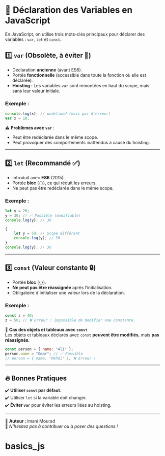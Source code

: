 # 📌 Déclaration des Variables en JavaScript

En JavaScript, on utilise trois mots-clés principaux pour déclarer des variables : `var`, `let` et `const`.

## 1️⃣ `var` (Obsolète, à éviter 🚫)
- Déclaration **ancienne** (avant ES6).
- Portée **fonctionnelle** (accessible dans toute la fonction où elle est déclarée).
- **Hoisting** : Les variables `var` sont remontées en haut du scope, mais sans leur valeur initiale.

### Exemple :
```js
console.log(x); // undefined (mais pas d'erreur)
var x = 10;
```

⚠️ **Problèmes avec `var`** :
- Peut être redéclarée dans le même scope.
- Peut provoquer des comportements inattendus à cause du hoisting.

---

## 2️⃣ `let` (Recommandé ✅)
- Introduit avec **ES6** (2015).
- Portée **bloc** (`{}`), ce qui réduit les erreurs.
- Ne peut pas être redéclarée dans le même scope.

### Exemple :
```js
let y = 20;
y = 30; // ✅ Possible (modifiable)
console.log(y); // 30

{
    let y = 50; // Scope différent
    console.log(y); // 50
}
console.log(y); // 30
```

---

## 3️⃣ `const` (Valeur constante 🔒)
- Portée **bloc** (`{}`).
- **Ne peut pas être réassignée** après l'initialisation.
- Obligatoire d'initialiser une valeur lors de la déclaration.

### Exemple :
```js
const z = 40;
z = 50; // ❌ Erreur ! Impossible de modifier une constante.
```

🔹 **Cas des objets et tableaux avec `const`**  
Les objets et tableaux déclarés avec `const` **peuvent être modifiés**, mais **pas réassignés**.

```js
const person = { name: "Ali" };
person.name = "Omar"; // ✅ Possible
// person = { name: "Mehdi" }; ❌ Erreur !
```

---

## 🔥 Bonnes Pratiques
✔️ **Utiliser `const` par défaut**.  
✔️ Utiliser `let` si la variable doit changer.  
✔️ **Éviter `var`** pour éviter les erreurs liées au hoisting.

---

📌 **Auteur :** Imani Mourad  
🚀 *N'hésitez pas à contribuer ou à poser des questions !*

# basics_js
